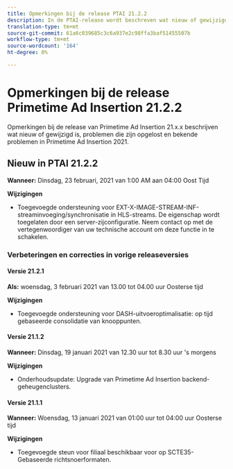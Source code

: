 ```yaml
---
title: Opmerkingen bij de release PTAI 21.2.2
description: In de PTAI-release wordt beschreven wat nieuw of gewijzigd is, wat de opgeloste en bekende problemen zijn in Primetime Ad Insertion in 2021.
translation-type: tm+mt
source-git-commit: 61a6c039685c3c6a937e2c98ffa3baf51455507b
workflow-type: tm+mt
source-wordcount: '164'
ht-degree: 0%

---
```



# Opmerkingen bij de release Primetime Ad Insertion 21.2.2

Opmerkingen bij de release van Primetime Ad Insertion 21.x.x beschrijven wat nieuw of gewijzigd is, problemen die zijn opgelost en bekende problemen in Primetime Ad Insertion 2021.

## Nieuw in PTAI 21.2.2

**Wanneer:** Dinsdag, 23 februari, 2021 van 1:00 AM aan 04:00 Oost Tijd

**Wijzigingen**

* Toegevoegde ondersteuning voor EXT-X-IMAGE-STREAM-INF-streaminvoeging/synchronisatie in HLS-streams. De eigenschap wordt toegelaten door een server-zijconfiguratie. Neem contact op met de vertegenwoordiger van uw technische account om deze functie in te schakelen.

### Verbeteringen en correcties in vorige releaseversies

#### Versie 21.2.1

**Als:** woensdag, 3 februari 2021 van 13.00 tot 04.00 uur Oosterse tijd

**Wijzigingen**

* Toegevoegde ondersteuning voor DASH-uitvoeroptimalisatie: op tijd gebaseerde consolidatie van knooppunten.

#### Versie 21.1.2

**Wanneer:** Dinsdag, 19 januari 2021 van 12.30 uur tot 8.30 uur &#39;s morgens

**Wijzigingen**

* Onderhoudsupdate: Upgrade van Primetime Ad Insertion backend-geheugenclusters.

#### Versie 21.1.1

**Wanneer:** Woensdag, 13 januari 2021 van 01:00 uur tot 04:00 uur Oosterse tijd

**Wijzigingen**

* Toegevoegde steun voor filiaal beschikbaar voor op SCTE35-Gebaseerde richtsnoerformaten.